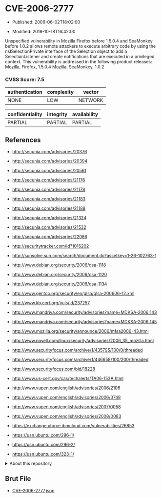# CVE-2006-2777

- Published: 2006-06-02T18:02:00

- Modified: 2018-10-18T16:42:00

Unspecified vulnerability in Mozilla Firefox before 1.5.0.4 and SeaMonkey before 1.0.2 allows remote attackers to execute arbitrary code by using the nsISelectionPrivate interface of the Selection object to add a SelectionListener and create notifications that are executed in a privileged context. This vulnerability is addressed in the following product releases:
Mozilla, Firefox, 1.5.0.4
Mozilla, SeaMonkey, 1.0.2

### CVSS Score: **7.5**

| authentication | complexity | vector |
| --- | --- | --- |
| NONE | LOW | NETWORK |

| confidentiality | integrity | availability |
| --- | --- | --- |
| PARTIAL | PARTIAL | PARTIAL |

## References

* http://secunia.com/advisories/20376

* http://secunia.com/advisories/20394

* http://secunia.com/advisories/20561

* http://secunia.com/advisories/21176

* http://secunia.com/advisories/21178

* http://secunia.com/advisories/21183

* http://secunia.com/advisories/21188

* http://secunia.com/advisories/21324

* http://secunia.com/advisories/21532

* http://secunia.com/advisories/22066

* http://securitytracker.com/id?1016202

* http://sunsolve.sun.com/search/document.do?assetkey=1-26-102763-1

* http://www.debian.org/security/2006/dsa-1118

* http://www.debian.org/security/2006/dsa-1120

* http://www.debian.org/security/2006/dsa-1134

* http://www.gentoo.org/security/en/glsa/glsa-200606-12.xml

* http://www.kb.cert.org/vuls/id/237257

* http://www.mandriva.com/security/advisories?name=MDKSA-2006:143

* http://www.mandriva.com/security/advisories?name=MDKSA-2006:145

* http://www.mozilla.org/security/announce/2006/mfsa2006-43.html

* http://www.novell.com/linux/security/advisories/2006_35_mozilla.html

* http://www.securityfocus.com/archive/1/435795/100/0/threaded

* http://www.securityfocus.com/archive/1/446658/100/200/threaded

* http://www.securityfocus.com/bid/18228

* http://www.us-cert.gov/cas/techalerts/TA06-153A.html

* http://www.vupen.com/english/advisories/2006/2106

* http://www.vupen.com/english/advisories/2006/3748

* http://www.vupen.com/english/advisories/2007/0058

* http://www.vupen.com/english/advisories/2008/0083

* https://exchange.xforce.ibmcloud.com/vulnerabilities/26853

* https://usn.ubuntu.com/296-1/

* https://usn.ubuntu.com/296-2/

* https://usn.ubuntu.com/323-1/

<details>
<summary>About this repository</summary> 

  This repository is part of the project [Live Hack CVE](https://github.com/Live-Hack-CVE). Main website can be found [www.live-hack.org](https://www.live-hack.org) 
  
  Made by [Sn0wAlice](https://github.com/Sn0wAlice) for the people that care about security and need to have a feed of the latest CVEs. Hope you enjoy it, don't forget to star the repo and follow me on [Twitter](https://twitter.com/Sn0wAlice) and [Github](https://github.com/Sn0wAlice). And that is my [personnal website](https://www.alice-snow.me/)

  - [Home Page](https://github.com/Live-Hack-CVE)
  - [Framework](https://github.com/Live-Hack-CVE/cve-framework)
  - [CVE database](https://github.com/Live-Hack-CVE/full_database)
  - [Changelog](https://github.com/Live-Hack-CVE/Changelog)
</details>

## Brut File

* [CVE-2006-2777.json](https://raw.githubusercontent.com/Live-Hack-CVE/full_database/main/cves/2006/CVE-2006-2777.json)

